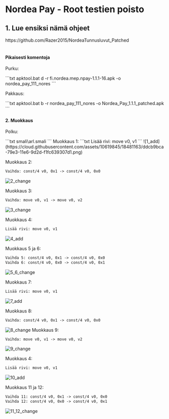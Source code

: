 # Nordea Pay - Root testien poisto
<h2>1. Lue ensiksi nämä ohjeet</h2>
https://github.com/Razer2015/NordeaTunnusluvut_Patched
<br><br>
<h4>Pikaisesti komentoja</h4>
<p>Purku:</p>
```txt
apktool.bat d -r fi.nordea.mep.npay-1.1.1-16.apk -o nordea_pay_111_nores
```
<p>Pakkaus:</p>
```txt
apktool.bat b -r nordea_pay_111_nores -o Nordea_Pay_1.1.1_patched.apk
```

<h4>2. Muokkaus</h4>
<p>Polku:</p>
```txt
smali\arl.smali
```
Muokkaus 1:
```txt
Lisää rivi: move v0, v1
```
![1_add](https://cloud.githubusercontent.com/assets/10619845/18481163/ddcb9bca-79e3-11e6-9d2d-f1fc639307d1.png)

Muokkaus 2:
```txt
Vaihda: const/4 v0, 0x1 -> const/4 v0, 0x0
```
![2_change](https://cloud.githubusercontent.com/assets/10619845/18481248/3b36633a-79e4-11e6-9f18-9ef3dba7ea6d.png)

Muokkaus 3:
```txt
Vaihda: move v0, v1 -> move v0, v2
```
![3_change](https://cloud.githubusercontent.com/assets/10619845/18481459/f736b2b0-79e4-11e6-8f8c-ffc0ff02b366.png)

Muokkaus 4:
```txt
Lisää rivi: move v0, v1
```
![4_add](https://cloud.githubusercontent.com/assets/10619845/18481466/faaf5a0a-79e4-11e6-9cd6-94af967df208.png)

Muokkaus 5 ja 6:
```txt
Vaihda 5: const/4 v0, 0x1 -> const/4 v0, 0x0
Vaihda 6: const/4 v0, 0x0 -> const/4 v0, 0x1
```
![5_6_change](https://cloud.githubusercontent.com/assets/10619845/18481472/fae2762e-79e4-11e6-8465-92020aa40e9c.png)

Muokkaus 7:
```txt
Lisää rivi: move v0, v1
```
![7_add](https://cloud.githubusercontent.com/assets/10619845/18481470/fadea166-79e4-11e6-8eec-aea8d612cd32.png)

Muokkaus 8:
```txt
Vaihda: const/4 v0, 0x1 -> const/4 v0, 0x0
```
![8_change](https://cloud.githubusercontent.com/assets/10619845/18481467/fadd4032-79e4-11e6-8dbb-983de4e02220.png)
Muokkaus 9:
```txt
Vaihda: move v0, v1 -> move v0, v2
```
![9_change](https://cloud.githubusercontent.com/assets/10619845/18481468/fadd435c-79e4-11e6-93a3-50741591e377.png)

Muokkaus 4:
```txt
Lisää rivi: move v0, v1
```
![10_add](https://cloud.githubusercontent.com/assets/10619845/18481469/fadd3b0a-79e4-11e6-933a-40d4c37e450f.png)

Muokkaus 11 ja 12:
```txt
Vaihda 11: const/4 v0, 0x1 -> const/4 v0, 0x0
Vaihda 12: const/4 v0, 0x0 -> const/4 v0, 0x1
```
![11_12_change](https://cloud.githubusercontent.com/assets/10619845/18481471/fae0ff06-79e4-11e6-8b23-c2948869ecbd.png)
